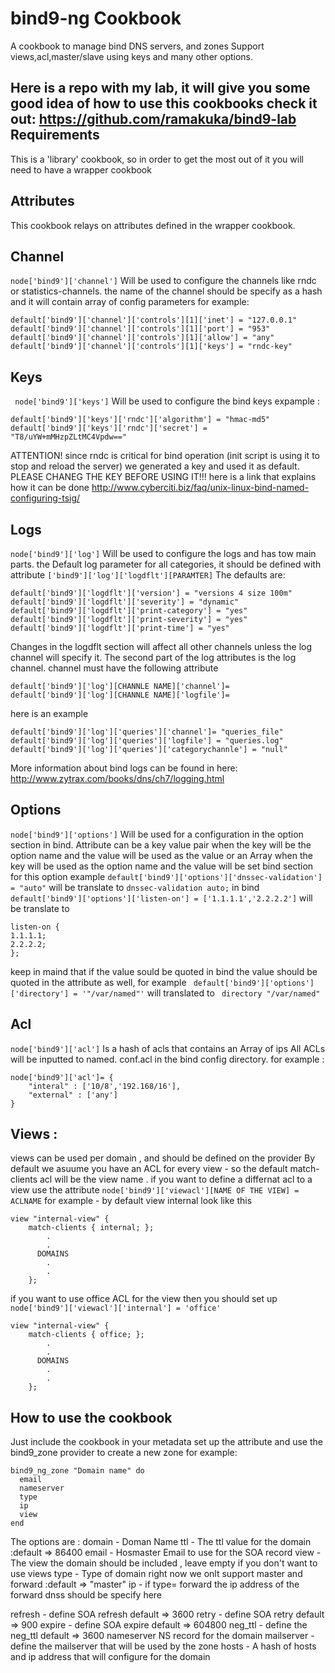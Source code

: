 bind9-ng Cookbook
==============
A cookbook to manage bind DNS servers, and zones
Support views,acl,master/slave using keys and many other options.

Here is a repo with my lab, it will give you some good idea of how to use this cookbooks check it out: https://github.com/ramakuka/bind9-lab
Requirements
------------
This is a 'library' cookbook, so in order to get the most out of it you will need to have a wrapper cookbook


Attributes
----------
This cookbook relays on attributes defined in the wrapper cookbook.

Channel
-------
```node['bind9']['channel']``` Will be used to configure the channels like rndc or statistics-channels.
the name of the channel should be specify as a hash and it will contain array of config parameters for example:
```
default['bind9']['channel']['controls'][1]['inet'] = "127.0.0.1"
default['bind9']['channel']['controls'][1]['port'] = "953"
default['bind9']['channel']['controls'][1]['allow'] = "any"
default['bind9']['channel']['controls'][1]['keys'] = "rndc-key"
```

Keys
----
``` node['bind9']['keys']``` Will be used to configure the bind keys expample :
```
default['bind9']['keys']['rndc']['algorithm'] = "hmac-md5"
default['bind9']['keys']['rndc']['secret'] = "T8/uYW+mMHzpZLtMC4Vpdw=="
```
ATTENTION! since rndc is critical for bind operation (init script is using it to stop and reload the server) we generated a  key and used it as default. PLEASE CHANEG THE KEY BEFORE USING IT!!! here is a link that explains how it can be done http://www.cyberciti.biz/faq/unix-linux-bind-named-configuring-tsig/

Logs
----
```node['bind9']['log']``` Will be used to configure the logs and has tow main parts.
the Default log parameter for all categories, it should be defined with attribute ```['bind9']['log']['logdflt'][PARAMTER]```
The defaults are:
```
default['bind9']['logdflt']['version'] = "versions 4 size 100m"
default['bind9']['logdflt']['severity'] = "dynamic"
default['bind9']['logdflt']['print-category'] = "yes"
default['bind9']['logdflt']['print-severity'] = "yes"
default['bind9']['logdflt']['print-time'] = "yes"
```
Changes in the logdflt section will affect all other channels unless the log channel will specify it.
The second part of the log attributes is the log channel. channel must have the following attribute
```
default['bind9']['log'][CHANNLE NAME]['channel']=
default['bind9']['log'][CHANNLE NAME]['logfile']=
```
here is an example
```
default['bind9']['log']['queries']['channel']= "queries_file"
default['bind9']['log']['queries']['logfile'] = "queries.log"
default['bind9']['log']['queries']['categorychannle'] = "null"
```
More information about bind logs can be found in here: http://www.zytrax.com/books/dns/ch7/logging.html

Options
-------
```node['bind9']['options']``` Will be used for a configuration in the option section in bind. Attribute can be a key value pair when the key will be the option name and the value will be used as the value or an Array when the key will be used as the option name and the value will be set bind section for this option example
```default['bind9']['options']['dnssec-validation'] = "auto"``` will be translate to ```dnssec-validation auto;``` in bind
```default['bind9']['options']['listen-on'] = ['1.1.1.1','2.2.2.2']``` will be translate to
```
listen-on {
1.1.1.1;
2.2.2.2;
};
```
keep in maind that if the value sould be quoted in bind the value should be quoted in the attribute as well, for example
``` default['bind9']['options']['directory'] = '"/var/named"'``` will translated to ``` directory "/var/named"```

Acl
-------
```node['bind9']['acl']``` Is a hash of acls that contains an Array of ips
All ACLs will be inputted to named. conf.acl in the bind config directory.
for example :
```
node['bind9']['acl']= {
	"interal" : ['10/8','192.168/16'],
	"external" : ['any']
}
```

Views :
------------
views can be used per domain , and should be defined on the provider
By default we asuume you have an ACL for every view - so the default match-clients acl will be the view name . if you want to define a differnat acl to a view use the attribute
```node['bind9']['viewacl'][NAME OF THE VIEW] = ACLNAME```
for example - by default view internal look like this
```
view "internal-view" {
	match-clients { internal; };
		.
		.
	  DOMAINS
		.
		.
	};
```
if you want to use office ACL for the view then you should set up ```node['bind9']['viewacl']['internal'] = 'office'```
```
view "internal-view" {
	match-clients { office; };
		.
		.
	  DOMAINS
		.
		.
	};
```
How to use the cookbook
------------------
Just include the cookbook in your metadata set up the attribute and use the bind9_zone provider to create a new zone for example:

```
bind9_ng_zone "Domain name" do
  email
  nameserver
  type
  ip
  view
end
```
The options are :
domain - Doman Name
ttl - The ttl value for the domain :default => 86400
email - Hosmaster Email to use for the SOA record
view -  The view the domain should be included , leave empty if you don't want to use views
type - Type of domain right now we onlt support master and forward  :default => "master"
ip - if type= forward the ip address of the forward dnss should be specify here

refresh - define SOA refresh default => 3600
retry - define SOA retry  default => 900
expire -  define SOA expire default => 604800
neg_ttl - define the neg_ttl default => 3600
nameserver NS record for the domain
mailserver - define the  mailserver that will be used by the zone
hosts - A hash of hosts and ip address that will configure for the domain
